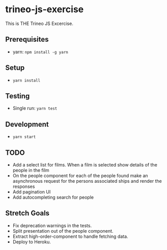 # trineo-js-exercise

This is THE Trineo JS Excercise.

## Prerequisites

- yarn: `npm install -g yarn`

## Setup

- `yarn install`

## Testing

- Single run: `yarn test`

## Development

- `yarn start`

## TODO

- Add a select list for films.  When a film is selected show details of the people in the film
- On the people component for each of the people found make an asynchronous request for the persons associated ships and render the responses
- Add pagination UI
- Add autocompleting search for people

## Stretch Goals
- Fix deprecation warnings in the tests.
- Split presentation out of the people component.
- Extract high-order-component to handle fetching data.
- Deploy to Heroku.
